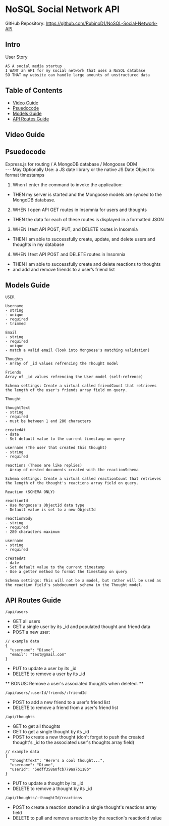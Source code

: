 # NoSQL Social Network API

GitHub Repository: https://github.com/RubinoD1/NoSQL-Social-Network-API

## Intro

User Story

```
AS A social media startup
I WANT an API for my social network that uses a NoSQL database
SO THAT my website can handle large amounts of unstructured data
```

## Table of Contents

- [Video Guide](#video-guide)
- [Psuedocode](#psuedocode)
- [Models Guide](#models-guide)
- [API Routes Guide](#api-routes-guide)


## Video Guide <a name="video-guide"></a>

## Psuedocode <a name="psuedocode"></a>

Express.js for routing /  A MongoDB database  /  Mongoose ODM  
--- May Optionally Use: a JS date library or the native JS Date Object to format timestamps 

1) When I enter the command to invoke the application:
- THEN my server is started and the Mongoose models are synced to the MongoDB database.

2) WHEN I open API GET routes in Insomnia for users and thoughts
-  THEN the data for each of these routes is displayed in a formatted JSON

3) WHEN I test API POST, PUT, and DELETE routes in Insomnia
- THEN I am able to successfully create, update, and delete users and thoughts in my database

4) WHEN I test API POST and DELETE routes in Insomnia
- THEN I am able to successfully create and delete reactions to thoughts 
- and add and remove friends to a user’s friend list

## Models Guide <a name="models-guide"></a>
```
USER

Username 
- string 
- unique
- required
- trimmed

Email 
- string 
- required
- unique 
- match a valid email (look into Mongoose's matching validation)

Thoughts 
- Array of _id values refrencing the Thought model 

Friends 
Array of _id values refrencing the User model (self-refrence)

Schema settings: Create a virtual called friendCount that retrieves the length of the user's friends array field on query.
```
```
Thought 

thoughtText
- string 
- required
- must be between 1 and 280 characters

createdAt
- date
- Set default value to the current timestamp on query

username (The user that created this thought)
- string 
- required

reactions (These are like replies)
- Array of nested documents created with the reactionSchema

Schema settings: Create a virtual called reactionCount that retrieves the length of the thought's reactions array field on query.
```
```
Reaction (SCHEMA ONLY)

reactionId
- Use Mongoose's ObjectId data type
- Default value is set to a new ObjectId

reactionBody 
- string 
- required
- 280 characters maximum

username 
- string 
- required

createdAt
- date 
- Set default value to the current timestamp
- Use a getter method to format the timestamp on query

Schema settings: This will not be a model, but rather will be used as the reaction field's subdocument schema in the Thought model.
```

## API Routes Guide <a name="api-routes-guide"></a>
```
/api/users
```
- GET all users 
- GET a single user by its _id and populated thought and friend data 
- POST a new user:

```
// example data
{
  "username": "Diane",
  "email": "test@gmail.com"
}
```
- PUT to update a user by its _id 
- DELETE to remove a user by its _id 

** BONUS: Remove a user's associated thoughts when deleted. **

```
/api/users/:userId/friends/:friendId
```
- POST to add a new friend to a user's friend list
- DELETE to remove a friend from a user's friend list

```
/api/thoughts
```
- GET to get all thoughts 
- GET to get a single thought by its _id
- POST to create a new thought 
(don't forget to push the created thought's _id to the associated user's thoughts array field)

```
// example data
{
  "thoughtText": "Here's a cool thought...",
  "username": "Diane",
  "userId": "5edff358a0fcb779aa7b118b"
}
```

- PUT to update a thought by its _id 
- DELETE to remove a thought by its _id 

```
/api/thoughts/:thoughtId/reactions
```
- POST to create a reaction stored in a single thought's reactions array field
- DELETE to pull and remove a reaction by the reaction's reactionId value